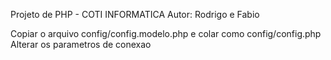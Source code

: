 Projeto de PHP - COTI INFORMATICA
Autor: Rodrigo e Fabio

Copiar o arquivo config/config.modelo.php e colar como config/config.php
Alterar os parametros de conexao